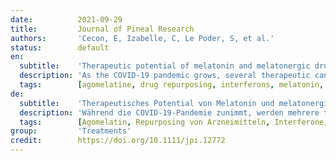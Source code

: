 ```yaml
---
date:          2021-09-29
title:         Journal of Pineal Research
authors:       'Cecon, E, Izabelle, C, Le Poder, S, et al.'
status:        default
en:
  subtitle:    'Therapeutic potential of melatonin and melatonergic drugs on K18-hACE2 mice infected with SARS-CoV-2'
  description: 'As the COVID-19 pandemic grows, several therapeutic candidates are being tested or undergoing clinical trials. Although prophylactic vaccination against SARS-CoV-2 infection has been shown to be effective, no definitive treatment exists to date in the event of infection. The rapid spread of infection by SARS-CoV-2 and its variants fully warrants the continued evaluation of drug treatments for COVID-19, especially in the context of repurposing of already available and safe drugs. Here, we explored the therapeutic potential of melatonin and melatonergic compounds in attenuating COVID-19 pathogenesis in mice expressing human ACE2 receptor (K18-hACE2), strongly susceptible to SARS-CoV-2 infection. Daily administration of melatonin, agomelatine, or ramelteon delays the occurrence of severe clinical outcome with improvement of survival, especially with high melatonin dose. Although no changes in most lung inflammatory cytokines are observed, treatment with melatonergic compounds limits the exacerbated local lung production of type I and type III interferons, which is likely associated with the observed improved symptoms in treated mice. The promising results from this preclinical study should encourage studies examining the benefits of repurposing melatonergic drugs to treat COVID-19 and related diseases in humans.'
  tags:        [agomelatine, drug repurposing, interferons, melatonin, ramelteon, SARS-CoV-2]
de:
  subtitle:    'Therapeutisches Potential von Melatonin und melatonergischen Medikamenten bei K18-hACE2-Mäusen, die mit SARS-CoV-2 infiziert sind'
  description: 'Während die COVID-19-Pandemie zunimmt, werden mehrere therapeutische Kandidaten getestet oder befinden sich in der klinischen Prüfung. Obwohl sich die prophylaktische Impfung gegen eine SARS-CoV-2-Infektion als wirksam erwiesen hat, gibt es bis heute keine definitive Behandlung für den Fall einer Infektion. Die rasche Ausbreitung der Infektion durch SARS-CoV-2 und seine Varianten rechtfertigt die fortgesetzte Evaluierung medikamentöser Behandlungen für COVID-19, insbesondere im Zusammenhang mit der Wiederverwendung bereits verfügbarer und sicherer Medikamente. Hier haben wir das therapeutische Potenzial von Melatonin und melatonergischen Verbindungen zur Abschwächung der COVID-19-Pathogenese bei Mäusen untersucht, die den menschlichen ACE2-Rezeptor (K18-hACE2) exprimieren und sehr anfällig für SARS-CoV-2-Infektionen sind. Die tägliche Verabreichung von Melatonin, Agomelatin oder Ramelteon verzögert das Auftreten eines schweren klinischen Verlaufs und verbessert die Überlebensrate, insbesondere bei hoher Melatonindosis. Obwohl bei den meisten entzündlichen Zytokinen in der Lunge keine Veränderungen zu beobachten sind, begrenzt die Behandlung mit melatonergischen Verbindungen die verstärkte lokale Lungenproduktion von Typ-I- und Typ-III-Interferonen, was wahrscheinlich mit der beobachteten Verbesserung der Symptome bei den behandelten Mäusen zusammenhängt. Die vielversprechenden Ergebnisse dieser präklinischen Studie sollten zu Studien ermutigen, die den Nutzen einer Neuausrichtung melatonergischer Arzneimittel zur Behandlung von COVID-19 und verwandten Krankheiten beim Menschen untersuchen.' 
  tags:        [Agomelatin, Repurposing von Arzneimitteln, Interferone, Melatonin, Ramelteon, SARS-CoV-2]
group:         'Treatments'
credit:        https://doi.org/10.1111/jpi.12772
---
```

